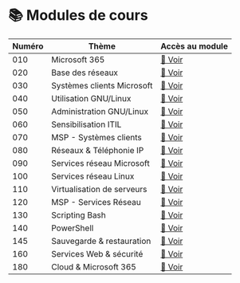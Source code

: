 # 📚 Modules de cours

| Numéro | Thème                      | Accès au module                                                              |
| ------ | -------------------------- | ---------------------------------------------------------------------------- |
| 010    | Microsoft 365              | [📘 Voir](/010-microsoft365/README.md)                                       |
| 020    | Base des réseaux           | [📘 Voir](/020-base-des-réseaux/README.md)                                   |
| 030    | Systèmes clients Microsoft | [📘 Voir](/030-systèmes-clients-microsoft/README.md)                         |
| 040    | Utilisation GNU/Linux      | [📘 Voir](/040-utilisation-distribution-gnulinux/README.md)                  |
| 050    | Administration GNU/Linux   | [📘 Voir](/050-administration-distribution-gnulinux/README.md)               |
| 060    | Sensibilisation ITIL       | [📘 Voir](/060-sensibilisation-itil/README.md)                               |
| 070    | MSP - Systèmes clients     | [📘 Voir](/070-mise-en-situation-professionnelle-systèmes-clients/README.md) |
| 080    | Réseaux & Téléphonie IP    | [📘 Voir](/080-réseaux-et-téléphonie-ip/README.md)                           |
| 090    | Services réseau Microsoft  | [📘 Voir](/090-services-réseau-en-environnement-microsoft/README.md)         |
| 100    | Services réseau Linux      | [📘 Voir](/100-services-réseau-en-environnement-linux/README.md)             |
| 110    | Virtualisation de serveurs | [📘 Voir](/110-virtualisation-de-serveurs/README.md)                         |
| 120    | MSP - Services Réseau      | [📘 Voir](/120-mise-en-situation-professionnelle-services-réseau/README.md)  |
| 130    | Scripting Bash             | [📘 Voir](/130-initiation-au-scripting-bash/README.md)                       |
| 140    | PowerShell                 | [📘 Voir](/140-initiation-à-powershell/README.md)                            |
| 145    | Sauvegarde & restauration  | [📘 Voir](/145-sauvegarde-et-restauration/README.md)                         |
| 160    | Services Web & sécurité    | [📘 Voir](/160-services-web-et-sécurité/README.md)                           |
| 180    | Cloud & Microsoft 365      | [📘 Voir](/180-cloud-et-microsoft365/README.md)                              |
